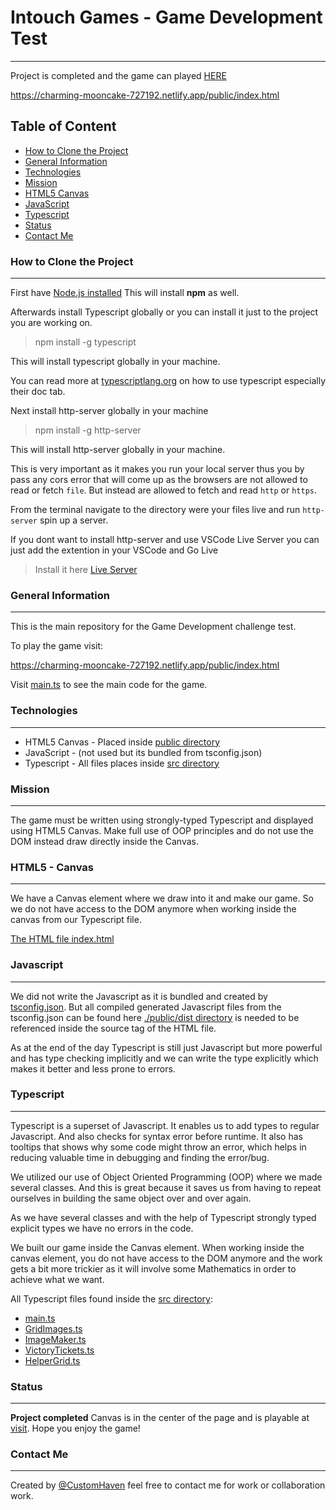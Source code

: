 # Intouch Games - Game Development Test

--------------

Project is completed and the game can played [HERE](https://charming-mooncake-727192.netlify.app/public/index.html)

https://charming-mooncake-727192.netlify.app/public/index.html

## Table of Content

- [How to Clone the Project](https://github.com/CustomHaven/Game-Developer-Test-Intouch-Games#How-to-clone-the-project)
- [General Information](https://github.com/CustomHaven/Game-Developer-Test-Intouch-Games#general-information)
- [Technologies](https://github.com/CustomHaven/Game-Developer-Test-Intouch-Games#technologies)
- [Mission](https://github.com/CustomHaven/Game-Developer-Test-Intouch-Games#Mission)
- [HTML5 Canvas](https://github.com/CustomHaven/Game-Developer-Test-Intouch-Games#html5---canvas)
- [JavaScript](https://github.com/CustomHaven/Game-Developer-Test-Intouch-Games#Javascript)
- [Typescript](https://github.com/CustomHaven/Game-Developer-Test-Intouch-Games#Typescript)
- [Status](https://github.com/CustomHaven/Game-Developer-Test-Intouch-Games#Status)
- [Contact Me](https://github.com/CustomHaven/Game-Developer-Test-Intouch-Games#Contact-me)

### How to Clone the Project
---
First have [Node.js installed](https://nodejs.org/en/download/)
This will install **npm** as well.

Afterwards install Typescript globally or you can install it just to the project you are working on.

> npm install -g typescript

This will install typescript globally in your machine.

You can read more at [typescriptlang.org](https://www.typescriptlang.org/) on how to use typescript especially their doc tab.

Next install http-server globally in your machine

> npm install -g http-server

This will install http-server globally in your machine.

This is very important as it makes you run your local server thus you by pass any cors error that will come up as the browsers are not allowed to read or fetch ``file``. But instead are allowed to fetch and read ``http`` or ``https``.


From the terminal navigate to the directory were your files live and run ``http-server`` spin up a server.


If you dont want to install http-server and use VSCode Live Server you can just add the extention in your VSCode and Go Live

> Install it here [Live Server](https://marketplace.visualstudio.com/items?itemName=ritwickdey.LiveServer)

### General Information
---
This is the main repository for the Game Development challenge test.

To play the game visit:

 https://charming-mooncake-727192.netlify.app/public/index.html

Visit [main.ts](https://github.com/CustomHaven/Game-Developer-Test-Intouch-Games/blob/master/src/main.ts) to see the main code for the game.


### Technologies
---
- HTML5 Canvas - Placed inside [public directory](https://github.com/CustomHaven/Game-Developer-Test-Intouch-Games/tree/master/public)
- JavaScript - (not used but its bundled from tsconfig.json)
- Typescript - All files places inside [src directory](https://github.com/CustomHaven/Game-Developer-Test-Intouch-Games/tree/master/src)


### Mission
---
The game must be written using strongly-typed Typescript and displayed using HTML5 Canvas. Make full use of OOP principles and do not use the DOM instead draw directly inside the Canvas.

### HTML5 - Canvas
---
We have a Canvas element where we draw into it and make our game. So we do not have access to the DOM anymore when working inside the canvas from our Typescript file.


[The HTML file index.html](https://github.com/CustomHaven/Game-Developer-Test-Intouch-Games/blob/master/public/index.html)

### Javascript
---
We did not write the Javascript as it is bundled and created by [tsconfig.json](https://github.com/CustomHaven/Game-Developer-Test-Intouch-Games/blob/master/tsconfig.json).
But all compiled generated Javascript files from the tsconfig.json can be found here [./public/dist directory](https://github.com/CustomHaven/Game-Developer-Test-Intouch-Games/tree/master/public/dist) is needed to be referenced inside the source tag of the HTML file.

As at the end of the day Typescript is still just Javascript but more powerful and has type checking implicitly and we can write the type explicitly which makes it better and less prone to errors. 


### Typescript
---

Typescript is a superset of Javascript. It enables us to add types to regular Javascript. And also checks for syntax error before runtime. It also has tooltips that shows why some code might throw an error, which helps in reducing valuable time in debugging and finding the error/bug.

We utilized our use of Object Oriented Programming (OOP) where we made several classes. And this is great because it saves us from having to repeat ourselves in building the same object over and over again.

As we have several classes and with the help of Typescript strongly typed explicit types we have no errors in the code.

We built our game inside the Canvas element. When working inside the canvas element, you do not have access to the DOM anymore and the work gets a bit more trickier as it will involve some Mathematics in order to achieve what we want.

All Typescript files found inside the [src directory](https://github.com/CustomHaven/Game-Developer-Test-Intouch-Games/tree/master/src):

- [main.ts](https://github.com/CustomHaven/Game-Developer-Test-Intouch-Games/blob/master/src/main.ts)
- [GridImages.ts](https://github.com/CustomHaven/Game-Developer-Test-Intouch-Games/blob/master/src/GridImages.ts)
- [ImageMaker.ts](https://github.com/CustomHaven/Game-Developer-Test-Intouch-Games/blob/master/src/ImageMaker.ts)
- [VictoryTickets.ts](https://github.com/CustomHaven/Game-Developer-Test-Intouch-Games/blob/master/src/VictoryTickets.ts)
- [HelperGrid.ts](https://github.com/CustomHaven/Game-Developer-Test-Intouch-Games/blob/master/src/HelperGrid.ts)


### Status
---

**Project completed** Canvas is in the center of the page and is playable at [visit](https://charming-mooncake-727192.netlify.app/public/index.html). Hope you enjoy the game!


### Contact Me
---
Created by [@CustomHaven](https://github.com/CustomHaven) feel free to contact me for work or collaboration work.